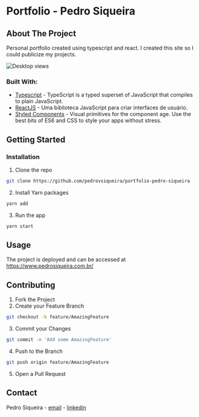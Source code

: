 # Portfolio - Pedro Siqueira


## About The Project
Personal portfolio created using typescript and react. I created this site so I could publicize my projects.


![Desktop views](webpage.png)

### Built With:

* [Typescript](https://www.typescriptlang.org/) - TypeScript is a typed superset of JavaScript that compiles to plain JavaScript.
* [ReactJS](https://pt-br.reactjs.org/) - Uma biblioteca JavaScript para criar interfaces de usuário.
* [Styled Components](https://styled-components.com/) - Visual primitives for the component age. Use the best bits of ES6 and CSS to style your apps without stress.



<!-- GETTING STARTED -->
## Getting Started

### Installation

1. Clone the repo
```sh
git clone https://github.com/pedrovsiqueira/portfolio-pedro-siqueira
```
2. Install Yarn packages
```sh
yarn add
```
3. Run the app
```sh
yarn start
```

<!-- USAGE EXAMPLES -->
## Usage

The project is deployed and can be accessed at https://www.pedrosiqueira.com.br/


<!-- CONTRIBUTING -->
## Contributing


1. Fork the Project
2. Create your Feature Branch
```sh
git checkout -b feature/AmazingFeature
```
3. Commit your Changes
```sh
git commit -m 'Add some AmazingFeature'
```
4. Push to the Branch
```sh
git push origin feature/AmazingFeature
```
5. Open a Pull Request



<!-- CONTACT -->
## Contact

Pedro Siqueira - [email](mailto:pedro.v.siqueira@gmail.com) - [linkedin](https://www.linkedin.com/in/pedrovsiqueira/)
